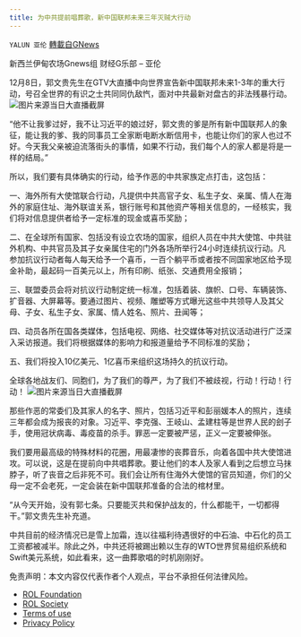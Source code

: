 ```yaml
---
title: 为中共提前唱葬歌，新中国联邦未来三年灭贼大行动
---
```

`YALUN 亚伦` [轉載自GNews](https://gnews.org/zh-hans/1734238/)

新西兰伊甸农场Gnews组 财经G乐部 – 亚伦

12月8日，郭文贵先生在GTV大直播中向世界宣告新中国联邦未来1-3年的重大行动，号召全世界的有识之士共同同仇敌忾，面对中共最新对盘古的非法残暴行动。
![](https://assets.gnews.org/wp-content/uploads/2021/12/大师傅士大夫.jpg)图片来源当日大直播截屏


“他不让我爹过好，我不让习近平的娘过好，郭文贵的爹是所有新中国联邦人的象征，能让我的爹、我的同事员工全家断电断水断信用卡，也能让你们的家人也过不好。今天我父亲被迫流落街头的事情，如果不行动，我们每个人的家人都是将是一样的结局。”

所以，我们要有具体确实的行动，给予作恶的中共家族定点打击，这包括：

一、海外所有大使馆联合行动，凡提供中共高官子女、私生子女、亲属、情人在海外的家庭住址、海外联谊关系，银行账号和其他资产等相关信息的，一经核实，我们将对信息提供者给予一定标准的现金或喜币奖励；

二、在全球所有国家、包括没有设立农场的国家，组织人员在中共大使馆、中共驻外机构、中共官员及其子女亲属住宅的门外各场所举行24小时连续抗议行动。凡参加抗议行动者每人每天给予一个喜币，一百个躺平币或者按不同国家地区给予现金补助，最起码一百美元以上，所有印刷、纸张、交通费用全报销；

三、联盟委员会将对抗议行动制定统一标准，包括着装、旗帜、口号、车辆装饰、扩音器、大屏幕等。要通过图片、视频、雕塑等方式曝光这些中共领导人及其父母、子女、私生子女、家属、情人姓名、照片、丑闻等；

四、动员各所在国各类媒体，包括电视、网络、社交媒体等对抗议活动进行广泛深入采访报道。我们将根据媒体的影响力和报道量给予不同标准的奖励；

五、我们将投入10亿美元、1亿喜币来组织这场持久的抗议行动。

全球各地战友们、同胞们，为了我们的尊严，为了我们不被歧视，行动！行动！行动！
![](https://assets.gnews.org/wp-content/uploads/2021/12/手动阀十分.jpg)图片来源当日大直播截屏


那些作恶的常委们及其家人的名字、照片，包括习近平和彭丽媛本人的照片，连续三年都会成为报丧的对象。习近平、李克强、王岐山、孟建柱等是世界人民的刽子手，使用冠状病毒、毒疫苗的杀手。罪恶一定要被严惩，正义一定要被伸张。

我们要用最高级的特殊材料的花圈，用最凄惨的丧葬音乐，向着各国中共大使馆进攻。可以说，这是在提前向中共唱葬歌。要让他们的本人及家人看到之后想立马抹脖子，听了丧音之后非死不可。我们会让所有住海外大使馆的官员知道，你们的父母一定不会老死，一定会装在新中国联邦准备的合法的棺材里。

“从今天开始，没有郭七条。只要能灭共和保护战友的，什么都能干，一切都得干。”郭文贵先生补充道。

中共目前的经济情况已是雪上加霜，连以往福利待遇很好的中石油、中石化的员工工资都被减半。除此之外，中共还将被踢出赖以生存的WTO世界贸易组织系统和Swift美元系统，如此看来，这一曲葬歌唱的时机刚刚好。

 

免责声明：本文内容仅代表作者个人观点，平台不承担任何法律风险。

- [ROL Foundation](https://rolfoundation.org/)
- [ROL Society](https://rolsociety.org/)
- [Terms of use](https://gnews.org/terms-of-use-3/)
- [Privacy Policy](https://gnews.org/privacy-policy/)
